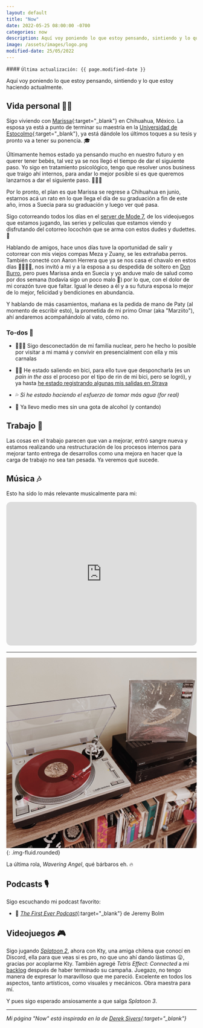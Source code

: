 ```yaml
---
layout: default
title: "Now"
date: 2022-05-25 08:00:00 -0700
categories: now
description: Aquí voy poniendo lo que estoy pensando, sintiendo y lo que estoy haciendo actualmente.
image: /assets/images/logo.png
modified-date: 25/05/2022
---
```


<div class="card last-updated mt-3 text-center">
<div class="card-body rounded">
#### <code>Última actualización: {{ page.modified-date }}</code>
</div>
</div>

<p class="text-center">Aquí voy poniendo lo que estoy pensando, sintiendo y lo que estoy haciendo actualmente.</p>

## Vida personal 👦🏻

Sigo viviendo con [Marissa][2]{:target="_blank"} en Chihuahua, México. La esposa ya está a punto de terminar su maestría en la [Universidad de Estocolmo][3]{:target="_blank"}, ya está dándole los últimos toques a su tesis y pronto va a tener su ponencia. 🎓

Últimamente hemos estado ya pensando mucho en nuestro futuro y en querer tener bebés, tal vez ya se nos llegó el tiempo de dar el siguiente paso. Yo sigo en tratamiento psicológico, tengo que resolver unos business que traigo ahí internos, para andar lo mejor posible si es que queremos lanzarnos a dar el siguiente paso. 👶🏻🍼

Por lo pronto, el plan es que Marissa se regrese a Chihuahua en junio, estarnos acá un rato en lo que llega el día de su graduación a fin de este año, irnos a Suecia para su graduación y luego ver qué pasa.

Sigo cotorreando todos los días en el [server de Mode 7][4], de los videojuegos que estamos jugando, las series y películas que estamos viendo y disfrutando del cotorreo locochón que se arma con estos dudes y dudettes. 🥴

Hablando de amigos, hace unos días tuve la oportunidad de salir y cotorrear con mis viejos compas Meza y Zuany, se les extrañaba perros. También conecté con Aaron Herrera que ya se nos casa el chavalo en estos días 🤵‍♂️👰‍♂️, nos invitó a mi y a la esposa a su despedida de soltero en [Don Burro][5], pero pues Marissa anda en Suecia y yo anduve malo de salud como por dos semana (todavía sigo un poco malo 🤒) por lo que, con el dolor de mi corazón tuve que faltar. Igual le deseo a él y a su futura esposa lo mejor de lo mejor, felicidad y bendiciones en abundancia.

Y hablando de más casamientos, mañana es la pedida de mano de Paty (al momento de escribir esto), la prometida de mi primo Omar (aka "Marziito"), ahí andaremos acompañándolo al vato, cómo no.

### To-dos 📝

- 👩‍👩‍👧 Sigo desconectadón de mi familia nuclear, pero he hecho lo posible por visitar a mi mamá y convivir en presencialment con ella y mis carnalas

- 🚴‍♂️ He estado saliendo en bici, para ello tuve que desponcharla (es un *pain in the ass* el proceso por el tipo de rin de mi bici, pero se logró), y ya hasta [he estado registrando algunas mis salidas en Strava][6]

- 💦 *Si he estado haciendo el esfuerzo de tomar más agua (for real)*

- 🍺 Ya llevo medio mes sin una gota de alcohol (y contando)

## Trabajo 💼

Las cosas en el trabajo parecen que van a mejorar, entró sangre nueva y estamos realizando una restructuración de los procesos internos para mejorar tanto entrega de desarrollos como una mejora en hacer que la carga de trabajo no sea tan pesada. Ya veremos qué sucede.

## Música 🎶
Esto ha sido lo más relevante musicalmente para mi:

<iframe style="border-radius:12px" src="https://open.spotify.com/embed/album/7tsD5NnZCCk1RxnIIYwY7t?utm_source=generator" width="100%" height="380" frameBorder="0" allowfullscreen="" allow="autoplay; clipboard-write; encrypted-media; fullscreen; picture-in-picture"></iframe>

---

![Heavy Pendulum by Cave In (2022)](../assets/images/now/cave-in-heavy-pendulum-vinyl.png){: .img-fluid.rounded}

La última rola, *Wavering Angel*, qué bárbaros eh. 🔥

## Podcasts 🎙

Sigo escuchando mi podcast favorito:

- 🤘 [*The First Ever Podcast*][7]{:target="_blank"} de Jeremy Bolm

## Videojuegos 🎮
Sigo jugando [*Splatoon 2*][8], ahora con Kty, una amiga chilena que conocí en Discord, ella para que veas si es pro, no que uno ahí dando lástimas 😛, gracias por acoplarme Kty. También agregé *Tetris Effect: Connected* a mi [backlog][9] después de haber terminado su campaña. Juegazo, no tengo manera de expresar lo maravilloso que me pareció. Excelente en todos los aspectos, tanto artísticos, como visuales y mecánicos. Obra maestra para mí.

Y pues sigo esperado ansiosamente a que salga *Splatoon 3*.

---

*Mi página "Now" está inspirada en la de [Derek Sivers][1]{:target="_blank"}*

[1]: https://sive.rs/nowff
[2]: https://www.instagram.com/primitivegirl
[3]: https://www.su.se
[4]: /mode-7/
[5]: https://www.instagram.com/foro.donburro
[6]: https://www.strava.com/athletes/8740264
[7]: https://mixen.mx
[7]: https://podcasts.apple.com/us/podcast/the-first-ever-podcast/id1520216207
[8]: /nintendo/splatoon/
[9]: https://www.backloggd.com/u/mijo